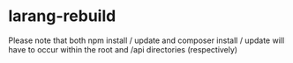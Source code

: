 # larang-rebuild

Please note that both npm install / update and composer install / update will have to occur within the root and /api directories (respectively)
